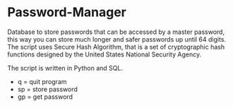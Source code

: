 # Password-Manager
Database to store passwords that can be accessed by a master password, this way you can store much longer and safer passwords up until 64 digits.
The script uses Secure Hash Algorithm, that is a set of cryptographic hash functions designed by the United States National Security Agency.

The script is written in Python and SQL.
- q = quit program
- sp = store password
- gp = get password
